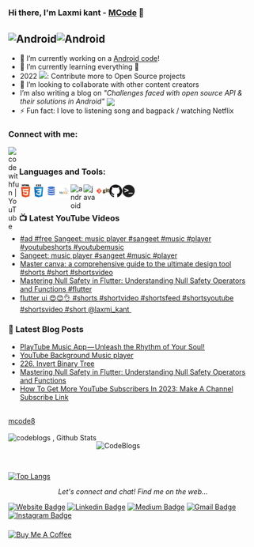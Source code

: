 ### Hi there, I'm Laxmi kant - [MCode][website] 👋

<!-- ## I'm a Student, learner & Developer! -->
## <img align="center" alt="Android" width="55" src="https://media.giphy.com/media/Y4bzv6DYbYzy8jDnoW/giphy.gif"/><img align="center" alt="Android" width="55" src="https://media.giphy.com/media/wBvdVGaSsamOxPy5qY/giphy.gif"/>


- 🔭 I’m currently working on a [Android code][website]!
- 🌱 I’m currently learning everything 🤣
- 2022 <img src="https://media.giphy.com/media/dWCu9zDikqi9R4W3VC/giphy.gif" width="50">: Contribute more to Open Source projects
- 👯 I’m looking to collaborate with other content creators
- I’m also writing a blog on *"Challenges faced with open source API & their solutions in Android"* <img align="center" src="https://media.giphy.com/media/oQ4OCSlVyI2QCHFAo9/giphy.gif" width="30">
- ⚡ Fun fact: I love to listening song and bagpack / watching Netflix

### Connect with me:

<!-- [<img align="left" alt="codewith-fun.github.io" width="22px" src="https://raw.githubusercontent.com/iconic/open-iconic/master/svg/globe.svg" />][website] -->
[<img align="left" alt="codewithfun | YouTube" width="22px" src="https://cdn.jsdelivr.net/npm/simple-icons@v3/icons/youtube.svg" />][youtube]
<!-- [<img align="left" alt="pal_meja | Twitter" width="22px" src="https://cdn.jsdelivr.net/npm/simple-icons@v3/icons/twitter.svg" />][twitter] -->
<!-- [<img align="left" alt="codeblogs | LinkedIn" width="22px" src="https://cdn.jsdelivr.net/npm/simple-icons@v3/icons/linkedin.svg" />][linkedin] -->
<!-- [<img align="left" alt="pal_meja | Instagram" width="22px" src="https://cdn.jsdelivr.net/npm/simple-icons@v3/icons/instagram.svg" />][instagram] -->

<br />

### Languages and Tools:

[<img align="left" alt="HTML5" width="26px" src="https://raw.githubusercontent.com/github/explore/80688e429a7d4ef2fca1e82350fe8e3517d3494d/topics/html/html.png" />][webdevplaylist]
[<img align="left" alt="CSS3" width="26px" src="https://raw.githubusercontent.com/github/explore/80688e429a7d4ef2fca1e82350fe8e3517d3494d/topics/css/css.png" />][cssplaylist]
[<img align="left" alt="SQL" width="26px" src="https://raw.githubusercontent.com/github/explore/80688e429a7d4ef2fca1e82350fe8e3517d3494d/topics/sql/sql.png" />][webdevplaylist]
[<img align="left" alt="MySQL" width="26px" src="https://raw.githubusercontent.com/github/explore/80688e429a7d4ef2fca1e82350fe8e3517d3494d/topics/mysql/mysql.png" />][webdevplaylist]
[<img align="left" alt="android" width="26px" src="https://github.com/actions/starter-workflows/blob/948df6a3d0b8c4d80d97154eaa4bcbc157cff432/icons/android.svg" />][webdevplaylist]
[<img align="left" alt="java" width="26px" src="https://github.com/mcode8/Flash/blob/master/PNG/java.png" />][webdevplaylist]
[<img align="left" alt="Git" width="26px" src="https://raw.githubusercontent.com/github/explore/80688e429a7d4ef2fca1e82350fe8e3517d3494d/topics/git/git.png" />][webdevplaylist]
[<img align="left" alt="GitHub" width="26px" src="https://raw.githubusercontent.com/github/explore/78df643247d429f6cc873026c0622819ad797942/topics/github/github.png" />][webdevplaylist]
[<img align="left" alt="HTML5" width="26px" src="https://raw.githubusercontent.com/github/explore/80688e429a7d4ef2fca1e82350fe8e3517d3494d/topics/terminal/terminal.png" />][webdevplaylist]

<br />
<br />


### 📺 Latest YouTube Videos
<!-- YOUTUBE:START -->
- [#ad #free  Sangeet: music player #sangeet #music #player #youtubeshorts #youtubemusic](https://www.youtube.com/watch?v=dSxw149kLGc)
- [Sangeet: music player #sangeet #music #player](https://www.youtube.com/watch?v=spf6I14t-QM)
- [Master canva: a comprehensive guide to the ultimate design tool #shorts #short #shortsvideo](https://www.youtube.com/watch?v=-VWn7YmK4Gg)
- [Mastering Null Safety in Flutter: Understanding Null Safety Operators and Functions #flutter](https://www.youtube.com/watch?v=HnntDw7gdh8)
- [flutter ui 😍😊👌 #shorts #shortvideo #shortsfeed #shortsyoutube #shortsvideo #short  @laxmi_kant ​](https://www.youtube.com/watch?v=m3cZOuS_7GU)
<!-- YOUTUBE:END -->



### 📕 Latest Blog Posts
<!-- BLOG-POST-LIST:START -->
- [PlayTube Music App — Unleash the Rhythm of Your Soul!](https://mcode-app.medium.com/playtube-music-app-unleash-the-rhythm-of-your-soul-7a5f328a0d4f?source=rss-535b12e1a601------2)
- [YouTube Background Music player](https://mcode-app.medium.com/youtube-background-music-player-1aa4811325cd?source=rss-535b12e1a601------2)
- [226. Invert Binary Tree](https://mcode-app.medium.com/226-invert-binary-tree-3a32a8f29b54?source=rss-535b12e1a601------2)
- [Mastering Null Safety in Flutter: Understanding Null Safety Operators and Functions](https://mcode-app.medium.com/mastering-null-safety-in-flutter-understanding-null-safety-operators-and-functions-91b28ab3d77c?source=rss-535b12e1a601------2)
- [How To Get More YouTube Subscribers In 2023: Make A Channel Subscribe Link](https://mcode-app.medium.com/how-to-get-more-youtube-subscribers-in-2023-make-a-channel-subscribe-link-3e52f5da2861?source=rss-535b12e1a601------2)
<!-- BLOG-POST-LIST:END -->

<!-- ### 🔰 🔰 Services 🔨
 - SSL/SSH providing.
 - AWS Setup.
 - 🔨 Custom C-panel setup
 - 🌐 DNS 
 - 📱 Mobile App development
 - 📱 💻 Cros Platform development
 - Desktop App development
 - Aws micro services
 - ✅ Code review
 - spam me on 📧 codeblogs03@gmail.com
 -->
</br>
<div class="badge-base LI-profile-badge" data-locale="en_US" data-size="large" data-theme="dark" data-type="HORIZONTAL" data-vanity="mcode8-1a853318b" data-version="v1"><a class="badge-base__link LI-simple-link" href="https://in.linkedin.com/in/%E1%92%AA%E1%97%A9%E1%99%AD%E1%97%B0%EA%AD%B5-%E1%9B%95%E1%97%A9%E1%91%8E%E4%B8%85-1a853318b?trk=profile-badge">mcode8</a></div>
              
 </br>

<img align="left" alt="codeblogs , Github Stats" src="https://github-readme-stats.vercel.app/api?username=mcode8&theme=blue-green&show_icons=true&hide_border=true" />

<p><img align="center" src="https://github-readme-streak-stats.herokuapp.com/?user=mcode8&theme=github-dark&hide_border=true" alt="CodeBlogs"/></p>

<!-- ![Activity Graph](https://activity-graph.herokuapp.com/graph?username=mcode8&theme=github&hide_border=true&bg_color=0d1117&area_color=1f6fea&line=38d252&point=1f6fea&color=fefefe) -->

<br />

[![Top Langs](https://github-readme-stats-akshayashokcode.vercel.app/api/top-langs/?layout=compact&bg_color=0d1117&username=mcode8&langs_count=10&hide_title=true&hide_border=true&text_color=fefefe&theme=gotham&hide=html)](https://github.com/anuraghazra/github-readme-stats)
<br />

<!-- BLOG-POST-LIST:START
<img src="https://github-readme-stats.vercel.app/api/top-langs/?username=darktheft&layout=compact" />
-->

<p align="center">
  <i>Let's connect and chat! Find me on the web...</i>
  
   [![Website Badge](https://img.shields.io/badge/Mcode-FFFFFF?style=flat&logo=hashnode&logoColor=285FF7&link=https://mcode.hashnode.dev/)](https://mcode.hashnode.dev/) 
   [![Linkedin Badge](https://img.shields.io/badge/Laxmikant-blue?style=flat-square&logo=Linkedin&logoColor=white&link=https://www.linkedin.com/in/laxmi-kant-1a853318b/)](https://www.linkedin.com/in/laxmi-kant-1a853318b/) 
   [![Medium Badge](https://img.shields.io/badge/@codeblogs-000000?style=flat&labelColor=000000&logo=Medium&link=https://medium.com/@codeblogs)](https://medium.com/@codeblogs) 
   [![Gmail Badge](https://img.shields.io/badge/Laxmi_kant-c14438?style=flat-square&logo=Gmail&logoColor=white&link=mailto:laxmipalkant01@gmail.com)](mailto:laxmipalkant01@gmail.com)
   [![Instagram Badge](https://img.shields.io/badge/-@alwayslaxmikant-purple?style=flat&logo=instagram&logoColor=white&link=https://instagram.com/alwayslaxmikant/)](https://instagram.com/alwayslaxmikant) 
 
 </p>
 
 
<!--  ### Spotify Playing: <img align="center" alt="Headphone" height="60" src="https://media.giphy.com/media/6vIxndGbXhng34GgYE/giphy.gif" />
[![Spotify](https://spotify-now-playing-laxmikant.vercel.app/api/spotify/?background_color=0d1117&border_color=0d1117)][spotify]
  -->
  ### 
<a href="https://www.buymeacoffee.com/mcode" target="_blank"><img src="https://cdn.buymeacoffee.com/buttons/v2/default-yellow.png" alt="Buy Me A Coffee" style="height: 60px !important;width: 217px !important;" ></a>

[website]: https://medium.com/@mcode-app
<!-- [twitter]: https://twitter.com/codewith_fun -->
[youtube]: https://www.youtube.com/channel/UCdbUomS4yFXN9D3_ZLtJJUg
<!-- [instagram]: https://instagram.com/pal_meja -->
<!-- [linkedin]: https://in.linkedin.com/in/laxmi-kant-1a853318b -->
[webdevplaylist]: https://www.youtube.com/channel/UCdbUomS4yFXN9D3_ZLtJJUg
[jsplaylist]: https://www.youtube.com/channel/UCdbUomS4yFXN9D3_ZLtJJUg
[cssplaylist]: https://www.youtube.com/channel/UCdbUomS4yFXN9D3_ZLtJJUg
[reactplaylist]: https://www.youtube.com/channel/UCdbUomS4yFXN9D3_ZLtJJUg

